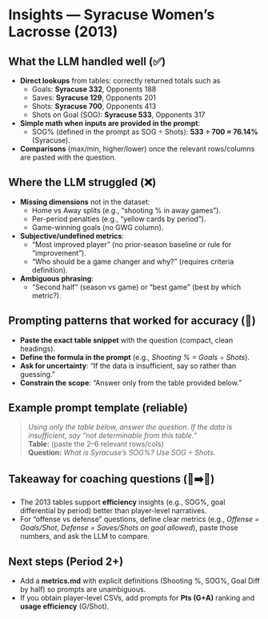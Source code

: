 # Insights — Syracuse Women’s Lacrosse (2013)

## What the LLM handled well (✅)
- **Direct lookups** from tables: correctly returned totals such as
  - Goals: **Syracuse 332**, Opponents 188
  - Saves: **Syracuse 129**, Opponents 201
  - Shots: **Syracuse 700**, Opponents 413
  - Shots on Goal (SOG): **Syracuse 533**, Opponents 317
- **Simple math when inputs are provided in the prompt**:
  - SOG% (defined in the prompt as SOG ÷ Shots): **533 ÷ 700 ≈ 76.14%** (Syracuse).
- **Comparisons** (max/min, higher/lower) once the relevant rows/columns are pasted with the question.

## Where the LLM struggled (❌)
- **Missing dimensions** not in the dataset:
  - Home vs Away splits (e.g., “shooting % in away games”).
  - Per-period penalties (e.g., “yellow cards by period”).
  - Game-winning goals (no GWG column).
- **Subjective/undefined metrics**:
  - “Most improved player” (no prior-season baseline or rule for “improvement”).
  - “Who should be a game changer and why?” (requires criteria definition).
- **Ambiguous phrasing**:
  - “Second half” (season vs game) or “best game” (best by which metric?).

## Prompting patterns that worked for accuracy (🎯)
- **Paste the exact table snippet** with the question (compact, clean headings).
- **Define the formula in the prompt** (e.g., *Shooting % = Goals ÷ Shots*).
- **Ask for uncertainty**: “If the data is insufficient, say so rather than guessing.”
- **Constrain the scope**: “Answer only from the table provided below.”

## Example prompt template (reliable)
> *Using only the table below, answer the question. If the data is insufficient, say “not determinable from this table.”*  
> **Table:** (paste the 2–6 relevant rows/cols)  
> **Question:** *What is Syracuse’s SOG%? Use SOG ÷ Shots.*

## Takeaway for coaching questions (🧠➡️🏑)
- The 2013 tables support **efficiency** insights (e.g., SOG%, goal differential by period) better than player-level narratives.
- For “offense vs defense” questions, define clear metrics (e.g., *Offense = Goals/Shot*, *Defense = Saves/Shots on goal allowed*), paste those numbers, and ask the LLM to compare.

## Next steps (Period 2+)
- Add a **metrics.md** with explicit definitions (Shooting %, SOG%, Goal Diff by half) so prompts are unambiguous.
- If you obtain player-level CSVs, add prompts for **Pts (G+A)** ranking and **usage efficiency** (G/Shot).

